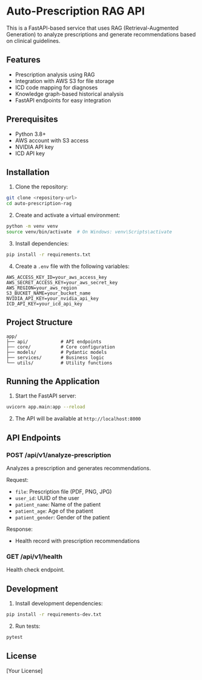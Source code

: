 # Auto-Prescription RAG API

This is a FastAPI-based service that uses RAG (Retrieval-Augmented Generation) to analyze prescriptions and generate recommendations based on clinical guidelines.

## Features

- Prescription analysis using RAG
- Integration with AWS S3 for file storage
- ICD code mapping for diagnoses
- Knowledge graph-based historical analysis
- FastAPI endpoints for easy integration

## Prerequisites

- Python 3.8+
- AWS account with S3 access
- NVIDIA API key
- ICD API key

## Installation

1. Clone the repository:
```bash
git clone <repository-url>
cd auto-prescription-rag
```

2. Create and activate a virtual environment:
```bash
python -m venv venv
source venv/bin/activate  # On Windows: venv\Scripts\activate
```

3. Install dependencies:
```bash
pip install -r requirements.txt
```

4. Create a `.env` file with the following variables:
```env
AWS_ACCESS_KEY_ID=your_aws_access_key
AWS_SECRET_ACCESS_KEY=your_aws_secret_key
AWS_REGION=your_aws_region
S3_BUCKET_NAME=your_bucket_name
NVIDIA_API_KEY=your_nvidia_api_key
ICD_API_KEY=your_icd_api_key
```

## Project Structure

```
app/
├── api/            # API endpoints
├── core/           # Core configuration
├── models/         # Pydantic models
├── services/       # Business logic
└── utils/          # Utility functions
```

## Running the Application

1. Start the FastAPI server:
```bash
uvicorn app.main:app --reload
```

2. The API will be available at `http://localhost:8000`

## API Endpoints

### POST /api/v1/analyze-prescription
Analyzes a prescription and generates recommendations.

Request:
- `file`: Prescription file (PDF, PNG, JPG)
- `user_id`: UUID of the user
- `patient_name`: Name of the patient
- `patient_age`: Age of the patient
- `patient_gender`: Gender of the patient

Response:
- Health record with prescription recommendations

### GET /api/v1/health
Health check endpoint.

## Development

1. Install development dependencies:
```bash
pip install -r requirements-dev.txt
```

2. Run tests:
```bash
pytest
```

## License

[Your License] 